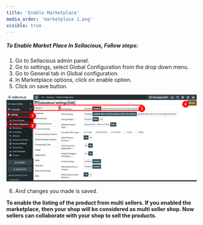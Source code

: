 ```yaml
---
title: 'Enable Marketplace'
media_order: 'marketplace 1.png'
visible: true
---
```


##### **To Enable Market Place In Sellacious, Follow steps:**

1. Go to Sellacious admin panel.
2. Go to settings, select Global Configuration from the drop down menu.
3. Go to General tab in Global configuration.
4. In Marketplace options, click on enable option.
5. Click on save button.

![](marketplace%201.png)

6. And changes you made is saved.

**To enable the listing of the product from multi sellers. If you enabled the marketplace, then your shop will be considered as multi seller shop. Now sellers can collaborate with your shop to sell the products.**